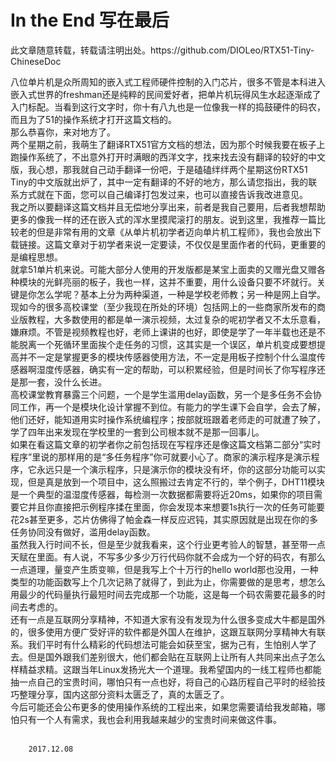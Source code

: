 # In the End    写在最后
<p>        此文章随意转载，转载请注明出处。https://github.com/DIOLeo/RTX51-Tiny-ChineseDoc</p>

<p>        八位单片机是众所周知的嵌入式工程师硬件控制的入门芯片，很多不管是本科进入嵌入式世界的freshman还是纯粹的民间爱好者，把单片机玩得风生水起逐渐成了入门标配。当看到这行文字时，你十有八九也是一位像我一样的捣鼓硬件的码农，而且为了51的操作系统才打开这篇文档的。<br>
        那么恭喜你，来对地方了。<br>
        两个星期之前，我萌生了翻译RTX51官方文档的想法，因为那个时候我要在板子上跑操作系统了，不出意外打开时满眼的西洋文字，找来找去没有翻译的较好的中文版，我心想，那我就自己动手翻译一份吧，于是磕磕绊绊两个星期这份RTX51 Tiny的中文版就出炉了，其中一定有翻译的不好的地方，那么请您指出，我的联系方式就在下面，您可以自己编译打包发过来，也可以直接告诉我改进意见。<br>
        我之所以要翻译这篇文档并且无偿地分享出来，前者是我自己要用，后者我想帮助更多的像我一样的还在嵌入式的浑水里摸爬滚打的朋友。说到这里，我推荐一篇比较老的但是非常有用的文章《从单片机初学者迈向单片机工程师》，我也会放出下载链接。这篇文章对于初学者来说一定要读，不仅仅是里面作者的代码，更重要的是编程思想。<br>
        就拿51单片机来说。可能大部分人使用的开发版都是某宝上面卖的又赠光盘又赠各种模块的光鲜亮丽的板子，我也一样，这并不重要，用什么设备只要不坏就行。关键是你怎么学呢？基本上分为两种渠道，一种是学校老师教；另一种是网上自学。现如今的很多高校课堂（至少我现在所处的环境）包括网上的一些商家所发布的商业版教程，大多数使用的都是单一演示视频，太过复杂的呢初学者又不太乐意看，嫌麻烦。不管是视频教程也好，老师上课讲的也好，即使是学了一年半载也还是不能脱离一个死循环里面挨个走任务的习惯，这其实是一个误区，单片机变成要想提高并不一定是掌握更多的模块传感器使用方法，不一定是用板子控制个什么温度传感器啊湿度传感器，确实有一定的帮助，可以积累经验，但是时间长了你写程序还是那一套，没什么长进。<br>
        高校课堂教育暴露三个问题，一个是学生滥用delay函数，另一个是多任务不会协同工作，再一个是模块化设计掌握不到位。有能力的学生课下会自学，会去了解，他们还好，能知道用实时操作系统编程序；按部就班跟着老师走的可就遭了殃了，学了四年出来发现在学校里的一套到公司根本就不是那一回事儿。<br>
        如果在看这篇文章的初学者你之前包括现在写程序还是像这篇文档第二部分“实时程序”里说的那样用的是“多任务程序”你可就要小心了。商家的演示程序是演示程序，它永远只是一个演示程序，只是演示你的模块没有坏，你的这部分功能可以实现，但是真是放到一个项目中，这么照搬过去肯定不行的，举个例子，DHT11模块是一个典型的温湿度传感器，每检测一次数据都需要将近20ms，如果你的项目需要它并且你直接把示例程序揉在里面，你会发现本来想要1s执行一次的任务可能要花2s甚至更多，芯片仿佛得了帕金森一样反应迟钝，其实原因就是出现在你的多任务协同没有做好，滥用delay函数。<br>
        虽然我入行时间不长，但是至少就我看来，这个行业更考验人的智慧，甚至带一点天赋在里面。有人说，不写多少多少万行代码你就不会成为一个好的码农，有那么一点道理，量变产生质变嘛，但是我写上个十万行的hello world那也没用，一种类型的功能函数写上个几次记熟了就得了，到此为止，你需要做的是思考，想怎么用最少的代码量执行最短时间去完成那一个功能，这是每一个码农需要花最多的时间去考虑的。<br>
        还有一点是互联网分享精神，不知道大家有没有发现为什么很多变成大牛都是国外的，很多使用方便广受好评的软件都是外国人在维护，这跟互联网分享精神大有联系。我们平时有什么精彩的代码想法可能会如获至宝，据为己有，生怕别人学了去。但是国外跟我们差别很大，他们都会贴在互联网上让所有人共同来出点子怎么样精益求精。这跟当年Linux发扬光大一个道理。我希望国内的一线工程师也都能抽一点自己的宝贵时间，哪怕只有一点也好，将自己的心路历程自己平时的经验技巧整理分享，国内这部分资料太匮乏了，真的太匮乏了。<br>
         今后可能还会公布更多的使用操作系统的工程出来，如果您需要请给我发邮箱，哪怕只有一个人有需求，我也会利用我越来越少的宝贵时间来做这件事。<br><br>

        2017.12.08
</p>
